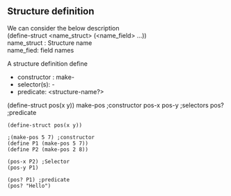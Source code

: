 ## Structure definition  
We can consider the below description  
(define-struct <name_struct> (<name_field> ...))   
name_struct : Structure name   
name_fied: field names   

A structure definition define  
- constructor : make-<structure-name>
- selector(s): <structure-name>-<field-name>
- predicate: <structure-name?>

(define-struct pos(x y))
make-pos ;constructor
pos-x pos-y ;selectors
pos? ;predicate

```racket
(define-struct pos(x y))

;(make-pos 5 7) ;constructor
(define P1 (make-pos 5 7))
(define P2 (make-pos 2 8))

(pos-x P2) ;Selector
(pos-y P1)

(pos? P1) ;predicate
(pos? "Hello")
```
